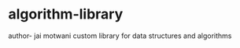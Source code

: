 algorithm-library
=================
author- jai motwani
custom library for data structures and algorithms
